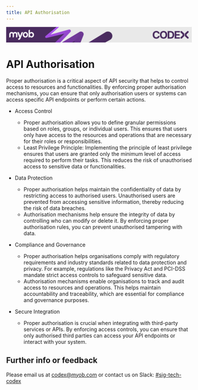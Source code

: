 ```yaml
---
title: API Authorisation
---
```

<!-- confluence-page-id: 9547286169 -->
![](../../assets/BANNER.png)

# API Authorisation

Proper authorisation is a critical aspect of API security that helps to control access to resources and functionalities. By enforcing proper authorisation mechanisms, you can ensure that only authorisation users or systems can access specific API endpoints or perform certain actions.

 - Access Control
    - Proper authorisation allows you to define granular permissions based on roles, groups, or individual users. This ensures that users only have access to the resources and operations that are necessary for their roles or responsibilities. 
    - Least Privilege Principle: Implementing the principle of least privilege ensures that users are granted only the minimum level of access required to perform their tasks. This reduces the risk of unauthorised access to sensitive data or functionalities.

- Data Protection
  - Proper authorisation helps maintain the confidentiality of data by restricting access to authorised users. Unauthorised users are prevented from accessing sensitive information, thereby reducing the risk of data breaches.
  - Authorisation mechanisms help ensure the integrity of data by controlling who can modify or delete it. By enforcing proper authorisation rules, you can prevent unauthorised tampering with data.

- Compliance and Governance
  - Proper authorisation helps organisations comply with regulatory requirements and industry standards related to data protection and privacy. For example, regulations like the Privacy Act and PCI-DSS mandate strict access controls to safeguard sensitive data.
  - Authorisation mechanisms enable organisations to track and audit access to resources and operations. This helps maintain accountability and traceability, which are essential for compliance and governance purposes.

 - Secure Integration
   - Proper authorisation is crucial when integrating with third-party services or APIs. By enforcing access controls, you can ensure that only authorised third parties can access your API endpoints or interact with your system.

## Further info or feedback
Please email us at codex@myob.com or contact us on Slack: [#sig-tech-codex](https://myob.slack.com/archives/C02N8ADPGUX)
